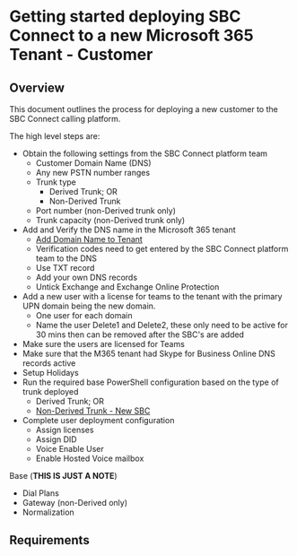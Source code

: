 # Getting started deploying SBC Connect to a new Microsoft 365 Tenant - Customer

## Overview
This document outlines the process for deploying a new customer to the SBC Connect calling platform.

The high level steps are:
- Obtain the following settings from the SBC Connect platform team
  - Customer Domain Name (DNS)
  - Any new PSTN number ranges
  - Trunk type
    - Derived Trunk; OR
    - Non-Derived Trunk
  - Port number (non-Derived trunk only)
  - Trunk capacity (non-Derived trunk only)
- Add and Verify the DNS name in the Microsoft 365 tenant
  - [Add Domain Name to Tenant](add-domain-name-to-tenant.md)
  - Verification codes need to get entered by the SBC Connect platform team to the DNS
  - Use TXT record
  - Add your own DNS records
  - Untick Exchange and Exchange Online Protection
- Add a new user with a license for teams to the tenant with the primary UPN domain being the new domain.
  - One user for each domain
  - Name the user Delete1 and Delete2, these only need to be active for 30 mins then can be removed after the SBC's are added
- Make sure the users are licensed for Teams
- Make sure that the M365 tenant had Skype for Business Online DNS records active
- Setup Holidays
- Run the required base PowerShell configuration based on the type of trunk deployed
  - Derived Trunk; OR
  - [Non-Derived Trunk - New SBC](new-sbc-deployment-to-tenant.md)
- Complete user deployment configuration
  - Assign licenses
  - Assign DID
  - Voice Enable User
  - Enable Hosted Voice mailbox

Base (**THIS IS JUST A NOTE**)
- Dial Plans
- Gateway (non-Derived only)
- Normalization

## Requirements
